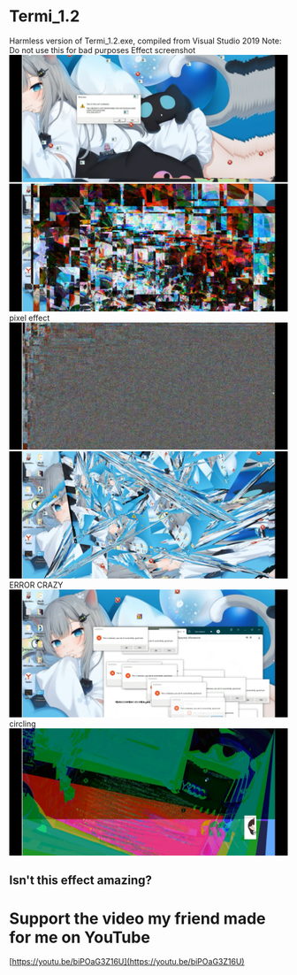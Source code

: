 # Termi_1.2
Harmless version of Termi_1.2.exe, compiled from Visual Studio 2019
Note: Do not use this for bad purposes
Effect screenshot
![This is an image](https://github.com/botcollig/Termi_1.2/blob/main/Screenshot/1.png)
![This is an image](https://github.com/botcollig/Termi_1.2/blob/main/Screenshot/2.png)
pixel effect
![This is an image](https://github.com/botcollig/Termi_1.2/blob/main/Screenshot/3.png)
![This is an image](https://github.com/botcollig/Termi_1.2/blob/main/Screenshot/4.png)
ERROR CRAZY
![This is an image](https://github.com/botcollig/Termi_1.2/blob/main/Screenshot/5.png)
circling
![This is an image](https://github.com/botcollig/Termi_1.2/blob/main/Screenshot/6.png)
## Isn't this effect amazing?
# Support the video my friend made for me on YouTube
[https://youtu.be/biPOaG3Z16U](https://youtu.be/biPOaG3Z16U)
